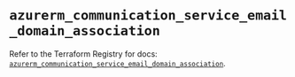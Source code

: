 # `azurerm_communication_service_email_domain_association`

Refer to the Terraform Registry for docs: [`azurerm_communication_service_email_domain_association`](https://registry.terraform.io/providers/hashicorp/azurerm/4.50.0/docs/resources/communication_service_email_domain_association).
